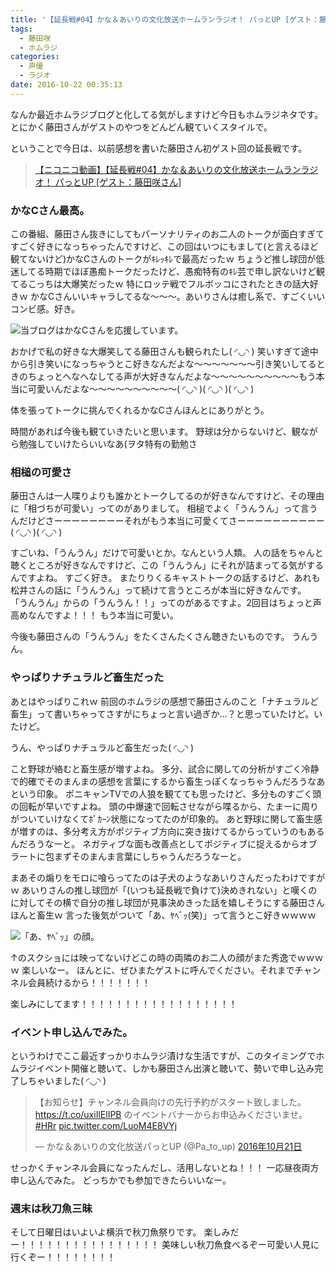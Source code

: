 ```yaml
---
title: '【延長戦#04】かな＆あいりの文化放送ホームランラジオ！ パっとUP [ゲスト：藤田咲さん]'
tags:
  - 藤田咲
  - ホムラジ
categories:
  - 声優
  - ラジオ
date: 2016-10-22 00:35:13
---
```


なんか最近ホムラジブログと化してる気がしますけど今日もホムラジネタです。
とにかく藤田さんがゲストのやつをどんどん観ていくスタイルで。

ということで今日は、以前感想を書いた藤田さん初ゲスト回の延長戦です。

> <a target="_blank" href="http://www.nicovideo.jp/watch/1462173037">【ニコニコ動画】【延長戦#04】かな＆あいりの文化放送ホームランラジオ！ パっとUP [ゲスト：藤田咲さん]</a>

### かなCさん最高。

この番組、藤田さん抜きにしてもパーソナリティのお二人のトークが面白すぎてすごく好きになっちゃったんですけど、この回はいつにもまして(と言えるほど観てないけど)かなCさんのトークがｷﾚｯｷﾚで最高だったｗ
ちょうど推し球団が低迷してる時期でほぼ愚痴トークだったけど、愚痴特有のｷﾚ芸で申し訳ないけど観てるこっちは大爆笑だったｗ
特にロッテ戦でフルボッコにされたときの話大好きｗ
かなCさんいいキャラしてるな～～～。あいりさんは癒し系で、すごくいいコンビ感。好き。

![当ブログはかなCさんを応援しています。](/sblog/img/20161021_extra04_01.jpg)

おかげで私の好きな大爆笑してる藤田さんも観られたし( ◜◡◝ )
笑いすぎて途中から引き笑いになっちゃうとこ好きなんだよな～～～～～～～引き笑いしてるときのちょっとへなへなしてる声が大好きなんだよな～～～～～～～～～～もう本当に可愛いんだよな～～～～～～～～～～( ◜◡◝ )( ◜◡◝ )( ◜◡◝ )

体を張ってトークに挑んでくれるかなCさんほんとにありがとう。

時間があれば今後も観ていきたいと思います。
野球は分からないけど、観ながら勉強していけたらいいなあ(ヲタ特有の勤勉さ

### 相槌の可愛さ

藤田さんは一人喋りよりも誰かとトークしてるのが好きなんですけど、その理由に「相づちが可愛い」ってのがありまして。
相槌でよく「うんうん」って言うんだけどさーーーーーーーーそれがもう本当に可愛くてさーーーーーーーーーー( ◜◡◝ )( ◜◡◝ )

すごいね、「うんうん」だけで可愛いとか。なんという人類。
人の話をちゃんと聴くところが好きなんですけど、この「うんうん」にそれが詰まってる気がするんですよね。
すごく好き。
またりりくるキャストトークの話するけど、あれも松井さんの話に「うんうん」って続けて言うところが本当に好きなんです。
「うんうん」からの「うんうん！！」ってのがあるですよ。2回目はちょっと声高めなんですよ！！！
もう本当に可愛い。

今後も藤田さんの「うんうん」をたくさんたくさん聴きたいものです。
うんうん。

### やっぱりナチュラルど畜生だった

あとはやっぱりこれｗ
前回のホムラジの感想で藤田さんのこと「ナチュラルど畜生」って書いちゃってさすがにちょっと言い過ぎか…？と思っていたけど。いたけど。

うん、やっぱりナチュラルど畜生だった( ◜◡◝ )

こと野球が絡むと畜生感が増すよね。
多分、試合に関しての分析がすごく冷静で的確でそのまんまの感想を言葉にするから畜生っぽくなっちゃうんだろうなあという印象。
ポニキャンTVでの人狼を観てても思ったけど、多分ものすごく頭の回転が早いですよね。
頭の中爆速で回転させながら喋るから、たまーに周りがついていけなくてﾎﾟｶｰﾝ状態になってたのが印象的。
あと野球に関して畜生感が増すのは、多分考え方がポジティブ方向に突き抜けてるからっていうのもあるんだろうなーと。
ネガティブな面も改善点としてポジティブに捉えるからオブラートに包まずそのまんま言葉にしちゃうんだろうなーと。

まあその煽りをモロに喰らってたのは子犬のようなあいりさんだったわけですがｗ
あいりさんの推し球団が「(いつも延長戦で負けて)決めきれない」と嘆くのに対してその横で自分の推し球団が見事決めきった話を嬉しそうにする藤田さんほんと畜生ｗ
言った後気がついて「あ、ﾔﾍﾞｯ(笑)」って言うとこ好きｗｗｗｗ

![「あ、ﾔﾍﾞｯ」の顔。](/sblog/img/20161021_extra04_02.jpg)

↑のスクショには映ってないけどこの時の両隣のお二人の顔がまた秀逸でｗｗｗｗ
楽しいなー。
ほんとに、ぜひまたゲストに呼んでください。それまでチャンネル会員続けるから！！！！！！！

楽しみにしてます！！！！！！！！！！！！！！！！！！

### イベント申し込んでみた。

というわけでここ最近すっかりホムラジ漬けな生活ですが、このタイミングでホムラジイベント開催と聴いて、しかも藤田さん出演と聴いて、勢いで申し込み完了しちゃいました( ◜◡◝ )

<blockquote class="twitter-tweet" data-lang="ja"><p lang="ja" dir="ltr">【お知らせ】チャンネル会員向けの先行予約がスタート致しました。<a href="https://t.co/uxiIlElIPB">https://t.co/uxiIlElIPB</a> のイベントバナーからお申込みくださいませ。 <a href="https://twitter.com/hashtag/HRr?src=hash">#HRr</a> <a href="https://t.co/LuoM4E8VYj">pic.twitter.com/LuoM4E8VYj</a></p>&mdash; かな＆あいりの文化放送パっとUP (@Pa_to_up) <a href="https://twitter.com/Pa_to_up/status/789467557589684224">2016年10月21日</a></blockquote>
<script async src="//platform.twitter.com/widgets.js" charset="utf-8"></script>

せっかくチャンネル会員になったんだし、活用しないとね！！！
一応昼夜両方申し込んでみた。
どっちかでも参加できたらいいなー。

### 週末は秋刀魚三昧

そして日曜日はいよいよ横浜で秋刀魚祭りです。
楽しみだー！！！！！！！！！！！！！！！！
美味しい秋刀魚食べるぞー可愛い人見に行くぞー！！！！！！！！
